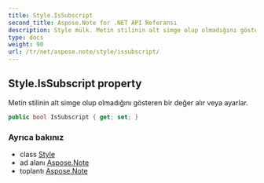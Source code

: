 ```yaml
---
title: Style.IsSubscript
second_title: Aspose.Note for .NET API Referansı
description: Style mülk. Metin stilinin alt simge olup olmadığını gösteren bir değer alır veya ayarlar.
type: docs
weight: 90
url: /tr/net/aspose.note/style/issubscript/
---
```

## Style.IsSubscript property

Metin stilinin alt simge olup olmadığını gösteren bir değer alır veya ayarlar.

```csharp
public bool IsSubscript { get; set; }
```

### Ayrıca bakınız

* class [Style](../)
* ad alanı [Aspose.Note](../../style/)
* toplantı [Aspose.Note](../../../)


